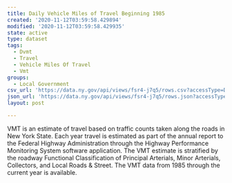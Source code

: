 ```yaml
---
title: Daily Vehicle Miles of Travel Beginning 1985
created: '2020-11-12T03:59:58.429894'
modified: '2020-11-12T03:59:58.429935'
state: active
type: dataset
tags:
  - Dvmt
  - Travel
  - Vehicle Miles Of Travel
  - Vmt
groups:
  - Local Government
csv_url: 'https://data.ny.gov/api/views/fsr4-j7q5/rows.csv?accessType=DOWNLOAD'
json_url: 'https://data.ny.gov/api/views/fsr4-j7q5/rows.json?accessType=DOWNLOAD'
layout: post

---
```

VMT is an estimate of travel based on traffic counts taken along the roads in New York State.  Each year travel is estimated as part of the annual report to the Federal Highway Administration through the Highway Performance Monitoring System software application.  The VMT estimate is stratified by the roadway Functional Classification of Principal Arterials, Minor Arterials, Collectors, and Local Roads & Street.  The VMT data from 1985 through the current year is available.
